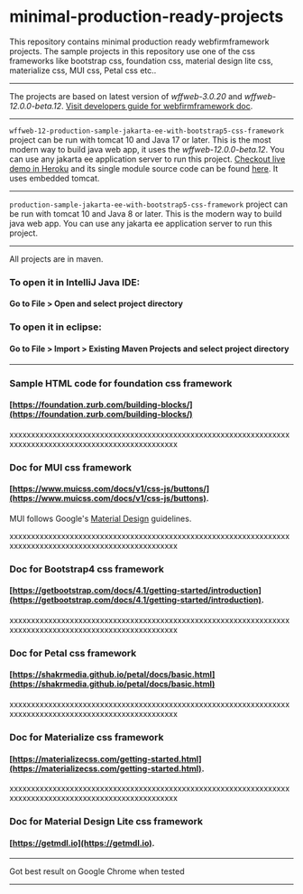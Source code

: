 # minimal-production-ready-projects
This repository contains minimal production ready webfirmframework  projects. The sample projects in this repository use one of the css frameworks like bootstrap css, foundation css, material design lite css, materialize css, MUI css, Petal css etc..

___

The projects are based on latest version of *wffweb-3.0.20* and *wffweb-12.0.0-beta.12*. [Visit developers guide for webfirmframework doc](https://webfirmframework.github.io/developers-guide-wffweb-3/get-started.html).

___

`wffweb-12-production-sample-jakarta-ee-with-bootstrap5-css-framework` project can be run with tomcat 10 and Java 17 or later. This is the most modern way to build java web app, it uses the *wffweb-12.0.0-beta.12*. You can use any jakarta ee application server to run this project. [Checkout live demo in Heroku](https://wffweb.herokuapp.com/ui) and its single module source code can be found [here](https://github.com/webfirmframework/wffweb-demo-deployment). It uses embedded tomcat.
___

`production-sample-jakarta-ee-with-bootstrap5-css-framework` project can be run with tomcat 10 and Java 8 or later. This is the modern way to build java web app. You can use any jakarta ee application server to run this project.
___


All projects are in maven.

### To open it in IntelliJ Java IDE: 
#### Go to File > Open and select project directory 

### To open it in eclipse: 
#### Go to File > Import > Existing Maven Projects and select project directory 

___




### Sample HTML code for foundation css framework
#### [https://foundation.zurb.com/building-blocks/](https://foundation.zurb.com/building-blocks/)

xxxxxxxxxxxxxxxxxxxxxxxxxxxxxxxxxxxxxxxxxxxxxxxxxxxxxxxxxxxxxxxxxxxxxxxxxxxxxxxxxxxxxxxxxxxxxxxxxxxxxxxx

### Doc for MUI css framework
#### [https://www.muicss.com/docs/v1/css-js/buttons/](https://www.muicss.com/docs/v1/css-js/buttons). 
MUI follows Google's [Material Design](https://material.io/design/introduction/) guidelines. 

xxxxxxxxxxxxxxxxxxxxxxxxxxxxxxxxxxxxxxxxxxxxxxxxxxxxxxxxxxxxxxxxxxxxxxxxxxxxxxxxxxxxxxxxxxxxxxxxxxxxxxxx

### Doc for Bootstrap4 css framework
#### [https://getbootstrap.com/docs/4.1/getting-started/introduction](https://getbootstrap.com/docs/4.1/getting-started/introduction). 
 
xxxxxxxxxxxxxxxxxxxxxxxxxxxxxxxxxxxxxxxxxxxxxxxxxxxxxxxxxxxxxxxxxxxxxxxxxxxxxxxxxxxxxxxxxxxxxxxxxxxxxxxx

### Doc for Petal css framework
#### [https://shakrmedia.github.io/petal/docs/basic.html](https://shakrmedia.github.io/petal/docs/basic.html) 

xxxxxxxxxxxxxxxxxxxxxxxxxxxxxxxxxxxxxxxxxxxxxxxxxxxxxxxxxxxxxxxxxxxxxxxxxxxxxxxxxxxxxxxxxxxxxxxxxxxxxxxx

### Doc for Materialize css framework
#### [https://materializecss.com/getting-started.html](https://materializecss.com/getting-started.html). 
 
xxxxxxxxxxxxxxxxxxxxxxxxxxxxxxxxxxxxxxxxxxxxxxxxxxxxxxxxxxxxxxxxxxxxxxxxxxxxxxxxxxxxxxxxxxxxxxxxxxxxxxxx

### Doc for Material Design Lite css framework
#### [https://getmdl.io](https://getmdl.io). 
 
___

Got best result on Google Chrome when tested
___




